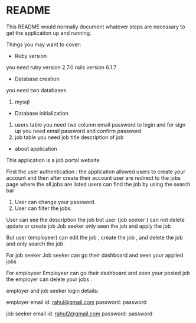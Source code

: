 # README

This README would normally document whatever steps are necessary to get the
application up and running.

Things you may want to cover:

* Ruby version

you need ruby version 2.7.0
rails version 6.1.7 

* Database creation

you need two databases
  1)  mysql 

* Database initialization

1) users  table
    you need two column email password to login and for sign up you need email password and confirm password 
2) job table
    you need job title description of job



* about application

This application is a job portal website

First the user authentication : the application allowed users to create your account and then after create their account user are redirect to the jobs page where the all jobs are listed users can find the job by using the search bar


1) User can change your password.
2) User can filter the jobs.

User can see the description the job but user (job seeker ) can not delete update or create job 
Job seeker only seen the job and apply the job 

But user (employeer) can edit the job , create the job , and delete the job and only search the job.

For job seeker 
Job seeker can go their dashboard and seen your applied jobs


For employeer
Employeer can go their dashboard and seen your posted job the employer can delete your jobs .

employer and job seeker login  details:

employer
email id: rahul@gmail.com
password: password

job seeker 
email id: rahul2@gmail.com
password: password

















